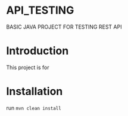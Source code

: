 # API_TESTING
BASIC JAVA PROJECT FOR TESTING REST API

# Introduction
This project is for

# Installation
run 
```mvn clean install```
